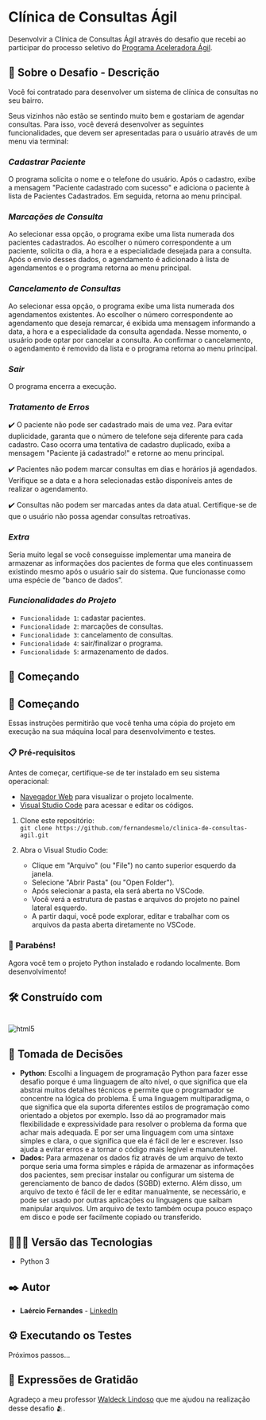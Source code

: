 # Clínica de Consultas Ágil

Desenvolvir a Clínica de Consultas Ágil através do desafio que recebi ao participar do processo seletivo do [Programa Aceleradora Ágil](https://www.linkedin.com/school/aceleradora-%C3%A1gil/mycompany/).

## 📝 Sobre o Desafio - Descrição
Você foi contratado para desenvolver um sistema de clínica de consultas no seu bairro.

Seus vizinhos não estão se sentindo muito bem e gostariam de agendar consultas. Para
isso, você deverá desenvolver as seguintes funcionalidades, que devem ser apresentadas
para o usuário através de um menu via terminal:

### *Cadastrar Paciente*
O programa solicita o nome e o telefone do usuário. Após o
cadastro, exibe a mensagem "Paciente cadastrado com sucesso" e adiciona o paciente à
lista de Pacientes Cadastrados. Em seguida, retorna ao menu principal.

### *Marcações de Consulta*
Ao selecionar essa opção, o programa exibe uma lista
numerada dos pacientes cadastrados. Ao escolher o número correspondente a um
paciente, solicita o dia, a hora e a especialidade desejada para a consulta. Após o envio
desses dados, o agendamento é adicionado à lista de agendamentos e o programa
retorna ao menu principal.

### *Cancelamento de Consultas*
Ao selecionar essa opção, o programa exibe uma lista
numerada dos agendamentos existentes. Ao escolher o número correspondente ao
agendamento que deseja remarcar, é exibida uma mensagem informando a data, a hora e
a especialidade da consulta agendada. Nesse momento, o usuário pode optar por
cancelar a consulta. Ao confirmar o cancelamento, o agendamento é removido da lista e o
programa retorna ao menu principal.

### *Sair*
O programa encerra a execução.

### *Tratamento de Erros*
✔️ O paciente não pode ser cadastrado mais de uma vez. Para evitar duplicidade,
garanta que o número de telefone seja diferente para cada cadastro. Caso ocorra
uma tentativa de cadastro duplicado, exiba a mensagem "Paciente já cadastrado!"
e retorne ao menu principal.

✔️ Pacientes não podem marcar consultas em dias e horários já agendados. Verifique
se a data e a hora selecionadas estão disponíveis antes de realizar o
agendamento.

✔️ Consultas não podem ser marcadas antes da data atual. Certifique-se de que o
usuário não possa agendar consultas retroativas.

### *Extra*
Seria muito legal se você conseguisse implementar uma maneira de armazenar as
informações dos pacientes de forma que eles continuassem existindo mesmo após o
usuário sair do sistema. Que funcionasse como uma espécie de “banco de dados”. 

### *Funcionalidades do Projeto*
- `Funcionalidade 1`: cadastar pacientes.
- `Funcionalidade 2`: marcações de consultas.
- `Funcionalidade 3`: cancelamento de consultas.
- `Funcionalidade 4`: sair/finalizar o programa.         
- `Funcionalidade 5`: armazenamento de dados.  

## 🚀 Começando

## 🚀 Começando
Essas instruções permitirão que você tenha uma cópia do projeto em execução na sua máquina local para desenvolvimento e testes.

### 📋 Pré-requisitos

Antes de começar, certifique-se de ter instalado em seu sistema operacional:
* [Navegador Web](https://www.google.com/chrome/) para visualizar o projeto localmente.
* [Visual Studio Code](https://code.visualstudio.com/) para acessar e editar os códigos.

1. Clone este repositório:
   <br>
   ```git clone https://github.com/fernandesmelo/clinica-de-consultas-agil.git```

2. Abra o Visual Studio Code:
   * Clique em "Arquivo" (ou "File") no canto superior esquerdo da janela.
   * Selecione "Abrir Pasta" (ou "Open Folder").
   * Após selecionar a pasta, ela será aberta no VSCode.
   * Você verá a estrutura de pastas e arquivos do projeto no painel lateral esquerdo.
   * A partir daqui, você pode explorar, editar e trabalhar com os arquivos da pasta aberta diretamente no VSCode.

### 🎉 Parabéns!
Agora você tem o projeto Python instalado e rodando localmente. Bom desenvolvimento!

## 🛠️ Construído com
<div style="display: inline-block"><br/>
  <img align="center" alt="html5" src="https://img.shields.io/badge/Python-3776AB?style=for-the-badge&logo=python&logoColor=white" />
</div><br/>

## 🔨 Tomada de Decisões
* **Python**: Escolhi a linguagem de programação Python para fazer esse desafio porque é uma linguagem de alto nível, o que significa que ela abstrai muitos detalhes técnicos e permite que o programador se concentre na lógica do problema.
É uma linguagem multiparadigma, o que significa que ela suporta diferentes estilos de programação como orientado a objetos por exemplo. Isso dá ao programador mais flexibilidade e expressividade para resolver o problema da forma que achar mais adequada.
E por ser uma linguagem com uma sintaxe simples e clara, o que significa que ela é fácil de ler e escrever. Isso ajuda a evitar erros e a tornar o código mais legível e manutenível.
* **Dados:** Para armazenar os dados fiz através de um arquivo de texto porque seria uma forma simples e rápida de armazenar as informações dos pacientes, sem precisar instalar ou configurar um sistema de gerenciamento de banco de dados (SGBD) externo. Além disso, um arquivo de texto é fácil de ler e editar manualmente, se necessário, e pode ser usado por outras aplicações ou linguagens que saibam manipular arquivos. Um arquivo de texto também ocupa pouco espaço em disco e pode ser facilmente copiado ou transferido.

## 👨🏽‍💻 Versão das Tecnologias

* Python 3

## ✒️ Autor

* **Laércio Fernandes** - [LinkedIn](https://www.linkedin.com/in/laercio-fernandes/)

## ⚙️ Executando os Testes
Próximos passos...

## 🎁 Expressões de Gratidão
Agradeço a meu professor [Waldeck Lindoso](https://www.linkedin.com/in/waldeck-lindoso-jr-41a94840/) que me ajudou na realização desse desafio 🫂.
